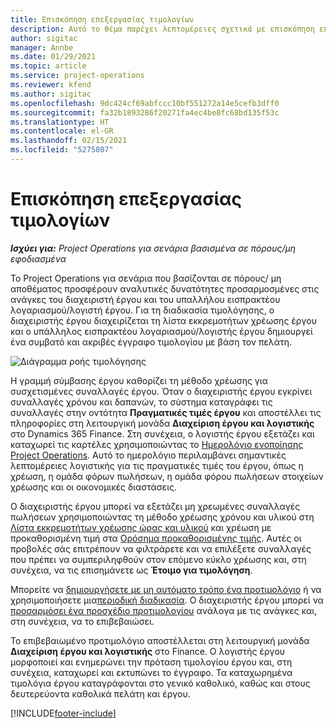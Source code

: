 ```yaml
---
title: Επισκόπηση επεξεργασίας τιμολογίων
description: Αυτό το θέμα παρέχει λεπτομέρειες σχετικά με επισκόπηση επεξεργασίας τιμολογίων στο Project Operations για σενάρια που βασίζονται σε πόρους/ μη αποθέματος.
author: sigitac
manager: Annbe
ms.date: 01/29/2021
ms.topic: article
ms.service: project-operations
ms.reviewer: kfend
ms.author: sigitac
ms.openlocfilehash: 9dc424cf69abfccc10bf551272a14e5cefb3dff0
ms.sourcegitcommit: fa32b1893286f20271fa4ec4be8fc68bd135f53c
ms.translationtype: HT
ms.contentlocale: el-GR
ms.lasthandoff: 02/15/2021
ms.locfileid: "5275807"
---
```

# <a name="invoicing-process-overview"></a>Επισκόπηση επεξεργασίας τιμολογίων

_**Ισχύει για:** Project Operations για σενάρια βασισμένα σε πόρους/μη εφοδιασμένα_

Το Project Operations για σενάρια που βασίζονται σε πόρους/ μη αποθέματος προσφέρουν αναλυτικές δυνατότητες προσαρμοσμένες στις ανάγκες του διαχειριστή έργου και του υπαλλήλου εισπρακτέου λογαριασμού/λογιστή έργου. Για τη διαδικασία τιμολόγησης, ο διαχειριστής έργου διαχειρίζεται τη λίστα εκκρεμοτήτων χρέωσης έργου και ο υπάλληλος εισπρακτέου λογαριασμού/λογιστής έργου δημιουργεί ένα συμβατό και ακριβές έγγραφο τιμολογίου με βάση τον πελάτη.

![Διάγραμμα ροής τιμολόγησης](./media/invoicing-flow.png)

Η γραμμή σύμβασης έργου καθορίζει τη μέθοδο χρέωσης για συσχετισμένες συναλλαγές έργου. Όταν ο διαχειριστής έργου εγκρίνει συναλλαγές χρόνου και δαπανών, το σύστημα καταγράφει τις συναλλαγές στην οντότητα **Πραγματικές τιμές έργου** και αποστέλλει τις πληροφορίες στη λειτουργική μονάδα **Διαχείριση έργου και λογιστικής** στο Dynamics 365 Finance. Στη συνέχεια, ο λογιστής έργου εξετάζει και καταχωρεί τις καρτέλες χρησιμοποιώντας το [Ημερολόγιο ενοποίησης Project Operations](../project-accounting/project-operations-integration-journal.md). Αυτό το ημερολόγιο περιλαμβάνει σημαντικές λεπτομέρειες λογιστικής για τις πραγματικές τιμές του έργου, όπως η χρέωση, η ομάδα φόρων πωλήσεων, η ομάδα φόρου πωλήσεων στοιχείων χρέωσης και οι οικονομικές διαστάσεις.

Ο διαχειριστής έργου μπορεί να εξετάζει μη χρεωμένες συναλλαγές πωλήσεων χρησιμοποιώντας τη μέθοδο χρέωσης χρόνου και υλικού στη [Λίστα εκκρεμοτήτων χρέωσης ώρας και υλικού](../proforma-invoicing/manage-billing-backlog.md#time-and-material-billing-backlog) και χρέωση με προκαθορισμένη τιμή στα [Ορόσημα προκαθορισμένης τιμής](../proforma-invoicing/manage-billing-backlog.md#fixed-price-milestones). Αυτές οι προβολές σάς επιτρέπουν να φιλτράρετε και να επιλέξετε συναλλαγές που πρέπει να συμπεριληφθούν στον επόμενο κύκλο χρέωσης και, στη συνέχεια, να τις επισημάνετε ως **Έτοιμο για τιμολόγηση**.

Μπορείτε να [δημιουργήσετε με μη αυτόματο τρόπο ένα προτιμολόγιο](../proforma-invoicing/create-manual-proforma-invoice.md) ή να χρησιμοποιήσετε μια[περιοδική διαδικασία](../proforma-invoicing/configure-automated-invoice-creation.md). Ο διαχειριστής έργου μπορεί να [προσαρμόσει ένα προσχέδιο προτιμολογίου](../proforma-invoicing/manage-proforma-invoice.md) ανάλογα με τις ανάγκες και, στη συνέχεια, να το επιβεβαιώσει.

Το επιβεβαιωμένο προτιμολόγιο αποστέλλεται στη λειτουργική μονάδα **Διαχείριση έργου και λογιστικής** στο Finance. Ο λογιστής έργου μορφοποιεί και ενημερώνει την πρόταση τιμολογίου έργου και, στη συνέχεια, καταχωρεί και εκτυπώνει το έγγραφο. Τα καταχωρημένα τιμολόγια έργου καταγράφονται στο γενικό καθολικό, καθώς και στους δευτερεύοντα καθολικά πελάτη και έργου.


[!INCLUDE[footer-include](../includes/footer-banner.md)]